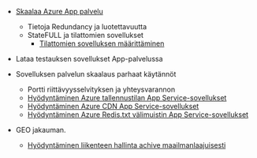 * [Skaalaa Azure App palvelu](../articles/app-service-web/web-sites-scale.md)
    * Tietoja Redundancy ja luotettavuutta
    * StateFULL ja tilattomien sovellukset
        * [Tilattomien sovelluksen määrittäminen](/blog/disabling-arrs-instance-affinity-in-windows-azure-web-sites/)

* Lataa testauksen sovellukset App-palvelussa   

* Sovelluksen palvelun skaalaus parhaat käytännöt
    * Portti riittävyysselvityksen ja yhteysvarannon
    * [Hyödyntäminen Azure tallennustilan App Service-sovellukset](../articles/storage/storage-dotnet-how-to-use-blobs.md)
    * [Hyödyntäminen Azure CDN App Service-sovellukset](../articles/cdn/cdn-overview.md)
    * [Hyödyntäminen Azure Redis.txt välimuistin App Service-sovellukset](../articles/redis-cache/cache-dotnet-how-to-use-azure-redis-cache.md)

* GEO jakauman.
    * [Hyödyntäminen liikenteen hallinta achive maailmanlaajuisesti](../articles/traffic-manager/traffic-manager-overview.md)
